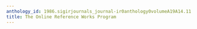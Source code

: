 ```yaml
---
anthology_id: 1986.sigirjournals_journal-ir0anthology0volumeA19A14.11
title: The Online Reference Works Program
---
```

